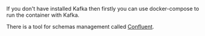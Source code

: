 If you don't have installed Kafka then firstly you can use docker-compose to run the container with Kafka.

There is a tool for schemas management called [Confluent](https://www.confluent.io/blog/apache-kafka-spring-boot-application/).